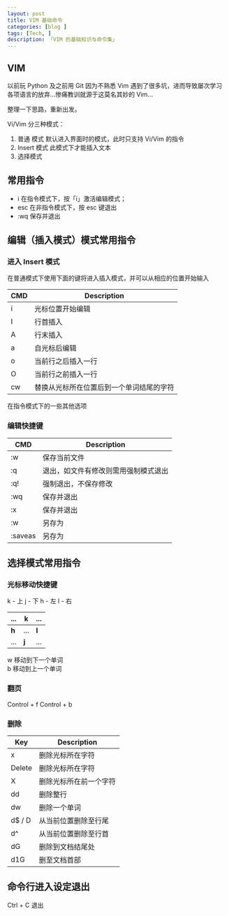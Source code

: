 ```yaml
---
layout: post  
title: VIM 基础命令  
categories: [blog ]  
tags: [Tech, ]  
description: 「VIM 的基础知识与命令集」   
---
```


## VIM

以前玩 Python 及之前用 Git 因为不熟悉 Vim 遇到了很多坑，进而导致屡次学习各项语言的放弃...惨痛教训就源于这莫名其妙的 Vim...

整理一下思路，重新出发。

Vi/Vim 分三种模式：

1. 普通 模式 默认进入界面时的模式，此时只支持 Vi/Vim 的指令
2. Insert 模式 此模式下才能插入文本
3. 选择模式

## 常用指令

* i 在指令模式下，按「i」激活编辑模式；
* esc 在非指令模式下，按 esc 键退出
* :wq 保存并退出

## 编辑（插入模式）模式常用指令


### 进入 Insert 模式

在普通模式下使用下面的键将进入插入模式，并可以从相应的位置开始输入

| CMD | Description |
|---|---|
| i | 光标位置开始编辑 |
| I | 行首插入 |
| A | 行末插入 |
| a | 自光标后编辑 |
| o | 当前行之后插入一行 |
| O | 当前行之前插入一行 |
| cw | 替换从光标所在位置后到一个单词结尾的字符 |


在指令模式下的一些其他选项



### 编辑快捷键

| CMD | Description |
|---|---|
| :w | 保存当前文件 |
| :q | 退出，如文件有修改则需用强制模式退出 |
| :q! | 强制退出，不保存修改 |
| :wq | 保存并退出 |
| :x | 保存并退出 |
| :w <path> | 另存为 |
| :saveas <path> | 另存为 |




## 选择模式常用指令

### 光标移动快捷键

k - 上 j - 下  h - 左 l - 右

|...|**k**|...|
|---|---|---|
|**h**|...|**l**|
|...|**j**|...|

w  移动到下一个单词  
b  移动到上一个单词

### 翻页


Control + f
Control + b

### 删除

| Key | Description |
|---|---|
| x | 删除光标所在字符 |
| Delete | 删除光标所在字符 |
| X | 删除光标所在前一个字符 |
| dd	| 删除整行 |
| dw	| 删除一个单词 |
| d$ / D |	从当前位置删除至行尾 |
| d^	| 从当前位置删除至行首 |
| dG	| 删除到文档结尾处 |
| d1G | 删至文档首部 |


## 命令行进入设定退出

Ctrl + C 退出
